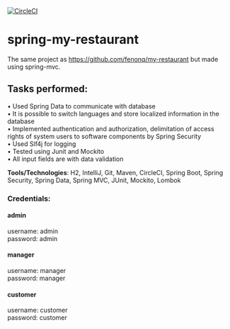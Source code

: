 [![CircleCI](https://circleci.com/gh/fenonq/spring-my-restaurant/tree/master.svg?style=svg&circle-token=de1e215f221df371dd6dd1d68649ef9b78fba524)](https://circleci.com/gh/fenonq/spring-my-restaurant/tree/master)
# spring-my-restaurant

The same project as https://github.com/fenonq/my-restaurant but made using spring-mvc.

## Tasks performed:<br/>
• Used Spring Data to communicate with database<br/>
• It is possible to switch languages and store localized information in the database<br/>
• Implemented authentication and authorization, delimitation of access rights of system users to software components by Spring Security<br/>
• Used Slf4j for logging<br/>
• Tested using Junit and Mockito<br/>
• All input fields are with data validation<br/>

**Tools/Technologies**: H2, IntelliJ, Git, Maven,
CircleCI, Spring Boot, Spring Security, Spring
Data, Spring MVC, JUnit, Mockito, Lombok

### Credentials:
#### admin<br/>
username: admin<br/>
password: admin

#### manager<br/>
username: manager<br/>
password: manager

#### customer<br/>
username: customer<br/>
password: customer

